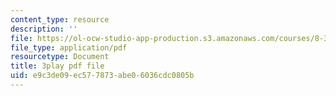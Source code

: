 ```yaml
---
content_type: resource
description: ''
file: https://ol-ocw-studio-app-production.s3.amazonaws.com/courses/8-334-statistical-mechanics-ii-statistical-physics-of-fields-spring-2014/e9c3de09ec577873abe06036cdc0805b_opL7d8vY0KA.pdf
file_type: application/pdf
resourcetype: Document
title: 3play pdf file
uid: e9c3de09-ec57-7873-abe0-6036cdc0805b
---
```

